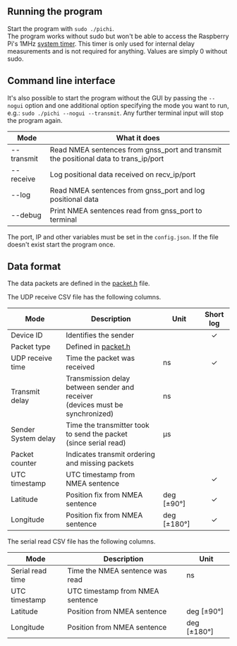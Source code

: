 Running the program
---
Start the program with `sudo ./pichi`.<br>
The program works without sudo but won't be able to access the Raspberry Pi's 1MHz [system timer](src/timer.cpp#L14). This timer is only used for internal delay measurements and is not required for anything. Values are simply 0 without sudo.

Command line interface
---
It's also possible to start the program without the GUI by passing the `--nogui` option and one additional option specifying the mode you want to run, e.g.: `sudo ./pichi --nogui --transmit`. Any further terminal input will stop the program again.

| Mode          | What it does  |
| ------------- | ------------- |
| --transmit    | Read NMEA sentences from gnss_port and transmit the positional data to trans_ip/port |
| --receive     | Log positional data received on recv_ip/port |
| --log         | Read NMEA sentences from gnss_port and log positional data |
| --debug       | Print NMEA sentences read from gnss_port to terminal |

The port, IP and other variables must be set in the `config.json`. If the file doesn't exist start the program once.

Data format
---
The data packets are defined in the [packet.h](src/gnss/packet.h) file.

The UDP receive CSV file has the following columns.

| Mode             | Description   | Unit | Short log |
| ---------------- | ------------- | ---- |:---------:|
| Device ID        | Identifies the sender |  | ✓
| Packet type      | Defined in [packet.h](src/gnss/packet.h) |   |
| UDP receive time | Time the packet was received | ns | ✓
| Transmit delay   | Transmission delay between sender and receiver<br>(devices must be synchronized) | ns |
| Sender System delay | Time the transmitter took to send the packet<br>(since serial read) | µs |
| Packet counter   | Indicates transmit ordering and missing packets |   |
| UTC timestamp    | UTC timestamp from NMEA sentence |   | ✓
| Latitude         | Position fix from NMEA sentence | deg [±90°] | ✓
| Longitude        | Position fix from NMEA sentence | deg [±180°] | ✓

The serial read CSV file has the following columns.

| Mode             | Description   | Unit |
| ---------------- | ------------- | ---- |
| Serial read time | Time the NMEA sentence was read | ns |
| UTC timestamp    | UTC timestamp from NMEA sentence |   |
| Latitude         | Position from NMEA sentence | deg [±90°] | 
| Longitude        | Position from NMEA sentence | deg [±180°] |

